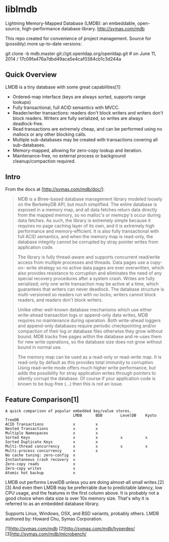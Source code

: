 liblmdb
=======


Lightning Memory-Mapped Database (LMDB): an embeddable, open-source, high-performance database library. http://symas.com/mdb

This repo created for convenience of project management. Source for (possibly) more up-to-date versions:

git clone -b mdb.master git://git.openldap.org/openldap.git  # on June 11, 2014 / 17c09fa476a7dbd49aca5e4caf0384cb1c3d244a

Quick Overview
--------------

LMDB is a tiny database with some great capabilities[1]:

 *   Ordered-map interface (keys are always sorted, supports range lookups)
 *   Fully transactional, full ACID semantics with MVCC.
 *   Reader/writer transactions: readers don't block writers and writers don't block readers. Writers are fully serialized, so writes are always deadlock-free.
 *   Read transactions are extremely cheap, and can be performed using no mallocs or any other blocking calls.
 *   Multiple sub-databases may be created with transactions covering all sub-databases.
 *   Memory-mapped, allowing for zero-copy lookup and iteration.
 *   Maintenance-free, no external process or background cleanup/compaction required.

Intro 
-----

From the docs at [http://symas.com/mdb/doc/]:

> MDB is a Btree-based database management library modeled loosely on the BerkeleyDB API, but much simplified. The entire database is exposed in a memory map, and all data fetches return data directly from the mapped memory, so no malloc's or memcpy's occur during data fetches. As such, the library is extremely simple because it requires no page caching layer of its own, and it is extremely high performance and memory-efficient. It is also fully transactional with full ACID semantics, and when the memory map is read-only, the database integrity cannot be corrupted by stray pointer writes from application code.
> 
> The library is fully thread-aware and supports concurrent read/write access from multiple processes and threads. Data pages use a copy-on- write strategy so no active data pages are ever overwritten, which also provides resistance to corruption and eliminates the need of any special recovery procedures after a system crash. Writes are fully serialized; only one write transaction may be active at a time, which guarantees that writers can never deadlock. The database structure is multi-versioned so readers run with no locks; writers cannot block readers, and readers don't block writers.
> 
> Unlike other well-known database mechanisms which use either write-ahead transaction logs or append-only data writes, MDB requires no maintenance during operation. Both write-ahead loggers and append-only databases require periodic checkpointing and/or compaction of their log or database files otherwise they grow without bound. MDB tracks free pages within the database and re-uses them for new write operations, so the database size does not grow without bound in normal use.
> 
> The memory map can be used as a read-only or read-write map. It is read-only by default as this provides total immunity to corruption. Using read-write mode offers much higher write performance, but adds the possibility for stray application writes through pointers to silently corrupt the database. Of course if your application code is known to be bug-free (...) then this is not an issue.


Feature Comparison[1]
------------------

~~~
A quick comparison of popular embedded key/value stores.
                              LMDB      BDB        LevelDB    Kyoto TreeDB
ACID Transactions             x         x         
Nested Transactions           x         x               
Multiple Namespaces           x         x                       
Sorted Keys                   x         x          x          x
Sorted Duplicate Keys         x         x                               
Multi-thread concurrency      x         x          x          x
Multi-process concurrency     x         x                                       
No cache tuning: zero-config  x                                                         
Instantaneous crash recovery  x
Zero-copy reads               x
Zero-copy writes              x
Atomic hot backup             x
~~~

LMDB out performs LevelDB unless you are doing almost-all small writes.[2][3] And even then LMDB may be preferrable due to predictable latency, low CPU usage, and the features in the first column above. It is probably not a good choice when data size is over 10x memory size. That's why it is referred to as an embedded database library.

Supports Linux, Windows, OSX, and BSD variants, probably others.
LMDB authored by: Howard Chu, Symas Corporation.


[1]http://symas.com/mdb
[2]http://symas.com/mdb/hyperdex/
[3]http://symas.com/mdb/microbench/

